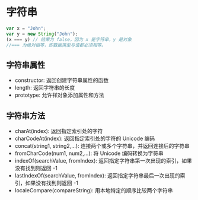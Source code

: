 # 字符串

```javascript
var x = "John";
var y = new String("John");
(x === y) // 结果为 false，因为 x 是字符串，y 是对象
//=== 为绝对相等，即数据类型与值都必须相等。
```

## 字符串属性

- constructor: 返回创建字符串属性的函数
- length: 返回字符串的长度
- prototype: 允许祥对象添加属性和方法

## 字符串方法

- charAt(index): 返回指定索引处的字符
- charCodeAt(index): 返回指定索引处的字符的 Unicode 编码
- concat(string1, string2,...): 连接两个或多个字符串，并返回连接后的字符串
- fromCharCode(num1, num2,...): 将 Unicode 编码转换为字符串
- indexOf(searchValue, fromIndex): 返回指定字符串第一次出现的索引，如果没有找到则返回 -1
- lastIndexOf(searchValue, fromIndex): 返回指定字符串最后一次出现的索引，如果没有找到则返回 -1
- localeCompare(compareString): 用本地特定的顺序比较两个字符串
